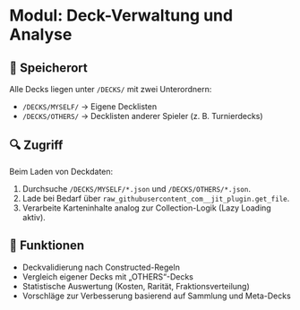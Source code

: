 # Modul: Deck-Verwaltung und Analyse

## 📘 Speicherort
Alle Decks liegen unter `/DECKS/` mit zwei Unterordnern:
- `/DECKS/MYSELF/` → Eigene Decklisten
- `/DECKS/OTHERS/` → Decklisten anderer Spieler (z. B. Turnierdecks)

## 🔍 Zugriff
Beim Laden von Deckdaten:
1. Durchsuche `/DECKS/MYSELF/*.json` und `/DECKS/OTHERS/*.json`.
2. Lade bei Bedarf über `raw_githubusercontent_com__jit_plugin.get_file`.
3. Verarbeite Karteninhalte analog zur Collection-Logik (Lazy Loading aktiv).

## 🧠 Funktionen
- Deckvalidierung nach Constructed-Regeln
- Vergleich eigener Decks mit „OTHERS“-Decks
- Statistische Auswertung (Kosten, Rarität, Fraktionsverteilung)
- Vorschläge zur Verbesserung basierend auf Sammlung und Meta-Decks
